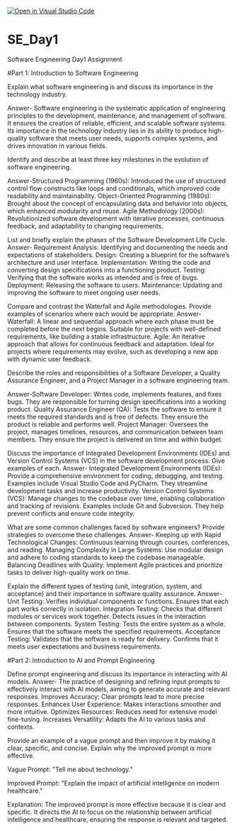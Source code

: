 [![Open in Visual Studio Code](https://classroom.github.com/assets/open-in-vscode-2e0aaae1b6195c2367325f4f02e2d04e9abb55f0b24a779b69b11b9e10269abc.svg)](https://classroom.github.com/online_ide?assignment_repo_id=15602421&assignment_repo_type=AssignmentRepo)
# SE_Day1
Software Engineering Day1 Assignment

#Part 1: Introduction to Software Engineering

Explain what software engineering is and discuss its importance in the technology industry.

Answer- Software engineering is the systematic application of engineering principles to the development, maintenance, and management of software. It ensures the creation of reliable, efficient, and scalable software systems. Its importance in the technology industry lies in its ability to produce high-quality software that meets user needs, supports complex systems, and drives innovation in various fields.


Identify and describe at least three key milestones in the evolution of software engineering.

Answer-Structured Programming (1960s): Introduced the use of structured control flow constructs like loops and conditionals, which improved code readability and maintainability.
Object-Oriented Programming (1980s): Brought about the concept of encapsulating data and behavior into objects, which enhanced modularity and reuse.
Agile Methodology (2000s): Revolutionized software development with iterative processes, continuous feedback, and adaptability to changing requirements.


List and briefly explain the phases of the Software Development Life Cycle.
Answer- Requirement Analysis: Identifying and documenting the needs and expectations of stakeholders.
Design: Creating a blueprint for the software’s architecture and user interface.
Implementation: Writing the code and converting design specifications into a functioning product.
Testing: Verifying that the software works as intended and is free of bugs.
Deployment: Releasing the software to users.
Maintenance: Updating and improving the software to meet ongoing user needs.


Compare and contrast the Waterfall and Agile methodologies. Provide examples of scenarios where each would be appropriate.
Answer- Waterfall: A linear and sequential approach where each phase must be completed before the next begins. Suitable for projects with well-defined requirements, like building a stable infrastructure.
Agile: An iterative approach that allows for continuous feedback and adaptation. Ideal for projects where requirements may evolve, such as developing a new app with dynamic user feedback.


Describe the roles and responsibilities of a Software Developer, a Quality Assurance Engineer, and a Project Manager in a software engineering team.

Answer-Software Developer: Writes code, implements features, and fixes bugs. They are responsible for turning design specifications into a working product.
Quality Assurance Engineer (QA): Tests the software to ensure it meets the required standards and is free of defects. They ensure the product is reliable and performs well.
Project Manager: Oversees the project, manages timelines, resources, and communication between team members. They ensure the project is delivered on time and within budget.


Discuss the importance of Integrated Development Environments (IDEs) and Version Control Systems (VCS) in the software development process. Give examples of each.
Answer- Integrated Development Environments (IDEs): Provide a comprehensive environment for coding, debugging, and testing. Examples include Visual Studio Code and PyCharm. They streamline development tasks and increase productivity.
Version Control Systems (VCS): Manage changes to the codebase over time, enabling collaboration and tracking of revisions. Examples include Git and Subversion. They help prevent conflicts and ensure code integrity.


What are some common challenges faced by software engineers? Provide strategies to overcome these challenges.
Answer- Keeping up with Rapid Technological Changes: Continuous learning through courses, conferences, and reading.
Managing Complexity in Large Systems: Use modular design and adhere to coding standards to keep the codebase manageable.
Balancing Deadlines with Quality: Implement Agile practices and prioritize tasks to deliver high-quality work on time.


Explain the different types of testing (unit, integration, system, and acceptance) and their importance in software quality assurance.
Answer- Unit Testing: Verifies individual components or functions. Ensures that each part works correctly in isolation.
Integration Testing: Checks that different modules or services work together. Detects issues in the interaction between components.
System Testing: Tests the entire system as a whole. Ensures that the software meets the specified requirements.
Acceptance Testing: Validates that the software is ready for delivery. Confirms that it meets user expectations and business requirements.


#Part 2: Introduction to AI and Prompt Engineering


Define prompt engineering and discuss its importance in interacting with AI models.
Answer- The practice of designing and refining input prompts to effectively interact with AI models, aiming to generate accurate and relevant responses.
Improves Accuracy: Clear prompts lead to more precise responses.
Enhances User Experience: Makes interactions smoother and more intuitive.
Optimizes Resources: Reduces need for extensive model fine-tuning.
Increases Versatility: Adapts the AI to various tasks and contexts.


Provide an example of a vague prompt and then improve it by making it clear, specific, and concise. Explain why the improved prompt is more effective.

Vague Prompt: "Tell me about technology."

Improved Prompt: "Explain the impact of artificial intelligence on modern healthcare."

Explanation: The improved prompt is more effective because it is clear and specific. It directs the AI to focus on the relationship between artificial intelligence and healthcare, ensuring the response is relevant and targeted.
